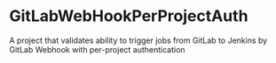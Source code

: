 # GitLabWebHookPerProjectAuth

A project that validates ability to trigger jobs from GitLab to Jenkins by GitLab Webhook with per-project authentication